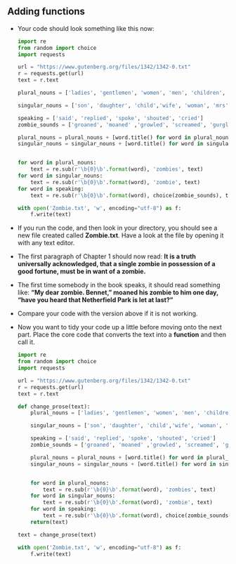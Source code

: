 ## Adding functions
- Your code should look something like this now:

	```python
	import re
	from random import choice
	import requests

	url = "https://www.gutenberg.org/files/1342/1342-0.txt"
	r = requests.get(url)
	text = r.text

	plural_nouns = ['ladies', 'gentlemen', 'women', 'men', 'children', 'boys', 'girls']

	singular_nouns = ['son', 'daughter', 'child','wife', 'woman', 'mrs', 'miss','husband', 'man', 'mr', 'sir', 'lady']

	speaking = ['said', 'replied', 'spoke', 'shouted', 'cried']
	zombie_sounds = ['groaned', 'moaned' ,'growled', 'screamed', 'gurgled']

	plural_nouns = plural_nouns + [word.title() for word in plural_nouns]
	singular_nouns = singular_nouns + [word.title() for word in singular_nouns]


	for word in plural_nouns:
		text = re.sub(r'\b{0}\b'.format(word), 'zombies', text)
	for word in singular_nouns:
		text = re.sub(r'\b{0}\b'.format(word), 'zombie', text)
	for word in speaking:
		text = re.sub(r'\b{0}\b'.format(word), choice(zombie_sounds), text)

	with open('Zombie.txt', 'w', encoding="utf-8") as f:
		f.write(text)
	```

- If you run the code, and then look in your directory, you should see a new file created called **Zombie.txt**. Have a look at the file by opening it with any text editor.

- The first paragraph of Chapter 1 should now read:
  **It is a truth universally acknowledged, that a single zombie in possession of a good fortune, must be in want of a zombie.**

- The first time somebody in the book speaks, it should read something like:
  **“My dear zombie. Bennet,” moaned his zombie to him one day, “have you heard that Netherfield Park is let at last?”**
  
- Compare your code with the version above if it is not working.

- Now you want to tidy your code up a little before moving onto the next part. Place the core code that converts the text into a **function** and then call it.

	```python
	import re
	from random import choice
	import requests

	url = "https://www.gutenberg.org/files/1342/1342-0.txt"
	r = requests.get(url)
	text = r.text

	def change_prose(text):
		plural_nouns = ['ladies', 'gentlemen', 'women', 'men', 'children', 'boys', 'girls']

		singular_nouns = ['son', 'daughter', 'child','wife', 'woman', 'mrs', 'miss','husband', 'man', 'mr', 'sir', 'lady']

		speaking = ['said', 'replied', 'spoke', 'shouted', 'cried']
		zombie_sounds = ['groaned', 'moaned' ,'growled', 'screamed', 'gurgled']

		plural_nouns = plural_nouns + [word.title() for word in plural_nouns]
		singular_nouns = singular_nouns + [word.title() for word in singular_nouns]


		for word in plural_nouns:
			text = re.sub(r'\b{0}\b'.format(word), 'zombies', text)
		for word in singular_nouns:
			text = re.sub(r'\b{0}\b'.format(word), 'zombie', text)
		for word in speaking:
			text = re.sub(r'\b{0}\b'.format(word), choice(zombie_sounds), text)
		return(text)

	text = change_prose(text)

	with open('Zombie.txt', 'w', encoding="utf-8") as f:
		f.write(text)
	```
